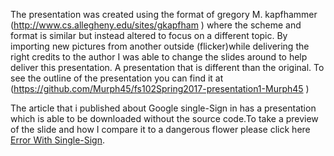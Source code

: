 The presentation was created using the format of gregory M. kapfhammer (http://www.cs.allegheny.edu/sites/gkapfham ) where the scheme and format is similar but instead altered to focus on a different topic. By importing new pictures from another outside (flicker)while delivering the right credits to the author I was able to change the slides around to help deliver this presentation. A presentation that is different than the original. To see the outline of the presentation you can find it at (https://github.com/Murph45/fs102Spring2017-presentation1-Murph45 )

The article that i published about Google single-Sign in has a presentation which is able to be downloaded without the source code.To take a preview of the slide and how I compare it to a dangerous flower please click here [Error With Single-Sign](http://cdn.rawgit.com/Murph45/fs102Spring2017-Error-with-single-sign-in-Murph45/master/presentation1.html).
